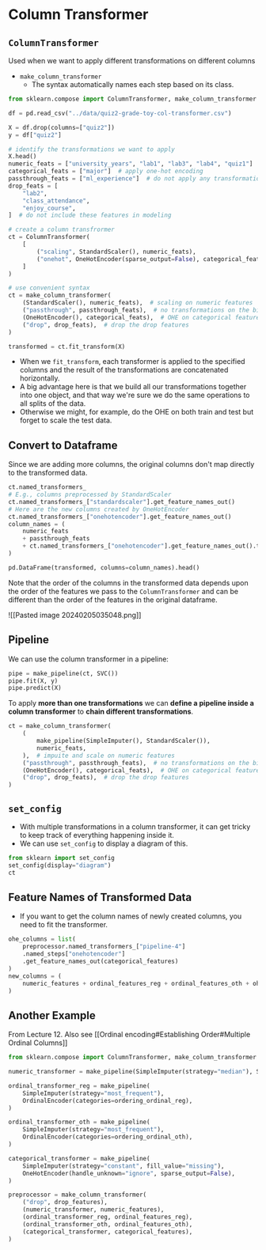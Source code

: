 # Column Transformer
## `ColumnTransformer`
Used when we want to apply different transformations on different columns
- `make_column_transformer`
	- The syntax automatically names each step based on its class. 
```python
from sklearn.compose import ColumnTransformer, make_column_transformer

df = pd.read_csv("../data/quiz2-grade-toy-col-transformer.csv")

X = df.drop(columns=["quiz2"])
y = df["quiz2"]

# identify the transformations we want to apply
X.head()
numeric_feats = ["university_years", "lab1", "lab3", "lab4", "quiz1"]  # apply scaling
categorical_feats = ["major"]  # apply one-hot encoding
passthrough_feats = ["ml_experience"]  # do not apply any transformation
drop_feats = [
    "lab2",
    "class_attendance",
    "enjoy_course",
]  # do not include these features in modeling

# create a column transfrormer
ct = ColumnTransformer(
    [
        ("scaling", StandardScaler(), numeric_feats),
        ("onehot", OneHotEncoder(sparse_output=False), categorical_feats),
    ]
)

# use convenient syntax
ct = make_column_transformer(    
    (StandardScaler(), numeric_feats),  # scaling on numeric features
    ("passthrough", passthrough_feats),  # no transformations on the binary features    
    (OneHotEncoder(), categorical_feats),  # OHE on categorical features
    ("drop", drop_feats),  # drop the drop features
)

transformed = ct.fit_transform(X)
```
- When we `fit_transform`, each transformer is applied to the specified columns and the result of the transformations are concatenated horizontally. 
- A big advantage here is that we build all our transformations together into one object, and that way we're sure we do the same operations to all splits of the data.
- Otherwise we might, for example, do the OHE on both train and test but forget to scale the test data.
## Convert to Dataframe
Since we are adding more columns, the original columns don't map directly to the transformed data.
```python
ct.named_transformers_
# E.g., columns preprocessed by StandardScaler
ct.named_transformers_["standardscaler"].get_feature_names_out()
# Here are the new columns created by OneHotEncoder
ct.named_transformers_["onehotencoder"].get_feature_names_out()
column_names = (
    numeric_feats
    + passthrough_feats    
    + ct.named_transformers_["onehotencoder"].get_feature_names_out().tolist()
)

pd.DataFrame(transformed, columns=column_names).head()
```
Note that the order of the columns in the transformed data depends upon the order of the features we pass to the `ColumnTransformer` and can be different than the order of the features in the original dataframe.  

![[Pasted image 20240205035048.png]]
## Pipeline
We can use the column transformer in a pipeline:
```python
pipe = make_pipeline(ct, SVC())
pipe.fit(X, y)
pipe.predict(X)
```

To apply **more than one transformations** we can **define a pipeline inside a column transformer** to **chain different transformations**.
```python
ct = make_column_transformer(
    (
        make_pipeline(SimpleImputer(), StandardScaler()),
        numeric_feats,
    ),  # impuite and scale on numeric features
    ("passthrough", passthrough_feats),  # no transformations on the binary features    
    (OneHotEncoder(), categorical_feats),  # OHE on categorical features
    ("drop", drop_feats),  # drop the drop features
)
```
## `set_config`
- With multiple transformations in a column transformer, it can get tricky to keep track of everything happening inside it.  
- We can use `set_config` to display a diagram of this. 
```python
from sklearn import set_config
set_config(display="diagram")
ct
```
## Feature Names of Transformed Data
- If you want to get the column names of newly created columns, you need to fit the transformer.
```python
ohe_columns = list(
    preprocessor.named_transformers_["pipeline-4"]
    .named_steps["onehotencoder"]
    .get_feature_names_out(categorical_features)
)
new_columns = (
    numeric_features + ordinal_features_reg + ordinal_features_oth + ohe_columns
)
```
## Another Example
From Lecture 12. Also see [[Ordinal encoding#Establishing Order#Multiple Ordinal Columns]]
```python
from sklearn.compose import ColumnTransformer, make_column_transformer

numeric_transformer = make_pipeline(SimpleImputer(strategy="median"), StandardScaler())

ordinal_transformer_reg = make_pipeline(
    SimpleImputer(strategy="most_frequent"),
    OrdinalEncoder(categories=ordering_ordinal_reg),
)

ordinal_transformer_oth = make_pipeline(
    SimpleImputer(strategy="most_frequent"),
    OrdinalEncoder(categories=ordering_ordinal_oth),
)

categorical_transformer = make_pipeline(
    SimpleImputer(strategy="constant", fill_value="missing"),
    OneHotEncoder(handle_unknown="ignore", sparse_output=False),
)

preprocessor = make_column_transformer(
    ("drop", drop_features),
    (numeric_transformer, numeric_features),
    (ordinal_transformer_reg, ordinal_features_reg),
    (ordinal_transformer_oth, ordinal_features_oth),
    (categorical_transformer, categorical_features),
)
```
